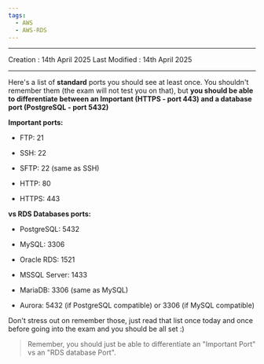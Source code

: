```yaml
---
tags:
  - AWS
  - AWS-RDS
---
```

---
Creation : 14th April 2025
Last Modified : 14th April 2025
___
Here's a list of **standard** ports you should see at least once. You shouldn't remember them (the exam will not test you on that), but **you should be able to differentiate between an Important (HTTPS - port 443) and a database port (PostgreSQL - port 5432)** 

**Important ports:**

- FTP: 21
    
- SSH: 22
    
- SFTP: 22 (same as SSH)
    
- HTTP: 80
    
- HTTPS: 443
    

**vs RDS Databases ports:**

- PostgreSQL: 5432
    
- MySQL: 3306
    
- Oracle RDS: 1521
    
- MSSQL Server: 1433
    
- MariaDB: 3306 (same as MySQL)
    
- Aurora: 5432 (if PostgreSQL compatible) or 3306 (if MySQL compatible)
    

  

Don't stress out on remember those, just read that list once today and once before going into the exam and you should be all set :)
>  Remember, you should just be able to differentiate an "Important Port" vs an "RDS database Port".